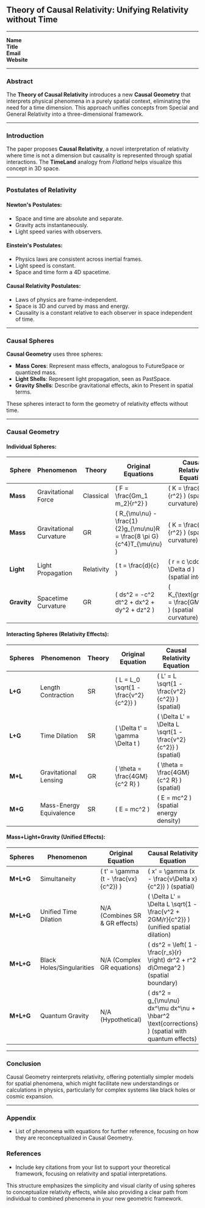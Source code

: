 
## **Theory of Causal Relativity: Unifying Relativity without Time**

---

**Name**  
**Title**  
**Email**  
**Website**

---

### **Abstract**

The **Theory of Causal Relativity** introduces a new **Causal Geometry** that interprets physical phenomena in a purely spatial context, eliminating the need for a time dimension. This approach unifies concepts from Special and General Relativity into a three-dimensional framework.

---

### **Introduction**

The paper proposes **Causal Relativity**, a novel interpretation of relativity where time is not a dimension but causality is represented through spatial interactions. The **TimeLand** analogy from *Flatland* helps visualize this concept in 3D space.

---

### **Postulates of Relativity**

#### **Newton's Postulates**:

- Space and time are absolute and separate.
- Gravity acts instantaneously.
- Light speed varies with observers.

#### **Einstein's Postulates**:

- Physics laws are consistent across inertial frames.
- Light speed is constant.
- Space and time form a 4D spacetime.

#### **Causal Relativity Postulates**:

- Laws of physics are frame-independent.
- Space is 3D and curved by mass and energy.
- Causality is a constant relative to each observer in space independent of time.

---

### **Causal Spheres**

**Causal Geometry** uses three spheres:

- **Mass Cores**: Represent mass effects, analogous to FutureSpace or quantized mass.
- **Light Shells**: Represent light propagation, seen as PastSpace.
- **Gravity Shells**: Describe gravitational effects, akin to Present in spatial terms.

These spheres interact to form the geometry of relativity effects without time.

---

### **Causal Geometry**

#### **Individual Spheres**:

| **Sphere**  | **Phenomenon**                  | **Theory**            | **Original Equations**                                   | **Causal Relativity Equation**                                |
|-------------|---------------------------------|-----------------------|----------------------------------------------------------|---------------------------------------------------|
| **Mass**    | Gravitational Force              | Classical              | \( F = \frac{Gm_1 m_2}{r^2} \)                           | \( K = \frac{GM}{r^2} \) (spatial curvature)                 |
| **Mass**    | Gravitational Curvature          | GR                     | \( R_{\mu\nu} - \frac{1}{2}g_{\mu\nu}R = \frac{8 \pi G}{c^4}T_{\mu\nu} \) | \( K = \frac{GM}{r^2} \) (spatial curvature)                 |
| **Light**   | Light Propagation                | Relativity             | \( t = \frac{d}{c} \)                                     | \( r = c \cdot \Delta d \) (spatial interval)                 |
| **Gravity** | Spacetime Curvature              | GR                     | \( ds^2 = -c^2 dt^2 + dx^2 + dy^2 + dz^2 \)               | \( K_{\text{gravity}} = \frac{GM}{r^2} \) (spatial curvature) |

#### **Interacting Spheres (Relativity Effects)**:

| **Spheres** | **Phenomenon**                  | **Theory** | **Original Equation**                                   | **Causal Relativity Equation**                                |
|-------------|---------------------------------|------------|----------------------------------------------------------|---------------------------------------------------|
| **L+G**     | Length Contraction               | SR         | \( L = L_0 \sqrt{1 - \frac{v^2}{c^2}} \)                 | \( L' = L \sqrt{1 - \frac{v^2}{c^2}} \) (spatial)             |
| **L+G**     | Time Dilation                    | SR         | \( \Delta t' = \gamma \Delta t \)                        | \( \Delta L' = \Delta L \sqrt{1 - \frac{v^2}{c^2}} \) (spatial)|
| **M+L**     | Gravitational Lensing            | GR         | \( \theta = \frac{4GM}{c^2 R} \)                         | \( \theta = \frac{4GM}{c^2 R} \) (spatial)                    |
| **M+G**     | Mass-Energy Equivalence          | SR         | \( E = mc^2 \)                                            | \( E = mc^2 \) (spatial energy density)                       |

#### **Mass+Light+Gravity (Unified Effects)**:

| **Spheres** | **Phenomenon**                  | **Original Equation**                                   | **Causal Relativity Equation**                                |
|-------------|---------------------------------|----------------------------------------------------------|---------------------------------------------------|
| **M+L+G**   | Simultaneity                     | \( t' = \gamma (t - \frac{vx}{c^2}) \)                   | \( x' = \gamma (x - \frac{v\Delta x}{c^2}) \) (spatial)       |
| **M+L+G**   | Unified Time Dilation            | N/A (Combines SR & GR effects)                           | \( \Delta L' = \Delta L \sqrt{1 - \frac{v^2 + 2GM/r}{c^2}} \) (unified spatial dilation)|
| **M+L+G**   | Black Holes/Singularities        | N/A (Complex GR equations)                               | \( ds^2 = \left( 1 - \frac{r_s}{r} \right) dr^2 + r^2 d\Omega^2 \) (spatial boundary) |
| **M+L+G**   | Quantum Gravity                  | N/A (Hypothetical)                                       | \( ds^2 = g_{\mu\nu} dx^\mu dx^\nu + \hbar^2 \text{corrections} \) (spatial with quantum effects) |

---

### **Conclusion**

Causal Geometry reinterprets relativity, offering potentially simpler models for spatial phenomena, which might facilitate new understandings or calculations in physics, particularly for complex systems like black holes or cosmic expansion.

---

### **Appendix**

- List of phenomena with equations for further reference, focusing on how they are reconceptualized in Causal Geometry.

### **References**

- Include key citations from your list to support your theoretical framework, focusing on relativity and spatial interpretations.

This structure emphasizes the simplicity and visual clarity of using spheres to conceptualize relativity effects, while also providing a clear path from individual to combined phenomena in your new geometric framework.
